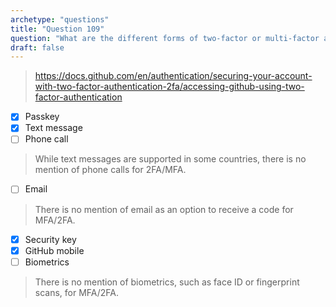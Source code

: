```yaml
---
archetype: "questions"
title: "Question 109"
question: "What are the different forms of two-factor or multi-factor authentication supported by GitHub?"
draft: false
---
```


> https://docs.github.com/en/authentication/securing-your-account-with-two-factor-authentication-2fa/accessing-github-using-two-factor-authentication
- [x] Passkey
- [x] Text message
- [ ] Phone call
> While text messages are supported in some countries, there is no mention of phone calls for 2FA/MFA.
- [ ] Email
> There is no mention of email as an option to receive a code for MFA/2FA.
- [x] Security key
- [x] GitHub mobile
- [ ] Biometrics
> There is no mention of biometrics, such as face ID or fingerprint scans, for MFA/2FA.
